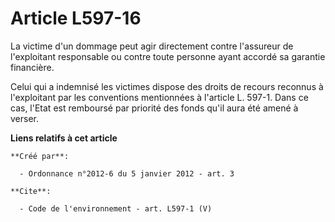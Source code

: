 # Article L597-16

La victime d'un dommage peut agir directement contre l'assureur de l'exploitant responsable ou contre toute personne ayant
accordé sa garantie financière. 

Celui qui a indemnisé les victimes dispose des droits de recours reconnus à l'exploitant par les conventions mentionnées à
l'article L. 597-1. Dans ce cas, l'Etat est remboursé par priorité des fonds qu'il aura été amené à verser.

**Liens relatifs à cet article**

	**Créé par**:

	  - Ordonnance n°2012-6 du 5 janvier 2012 - art. 3

	**Cite**:

	  - Code de l'environnement - art. L597-1 (V)
